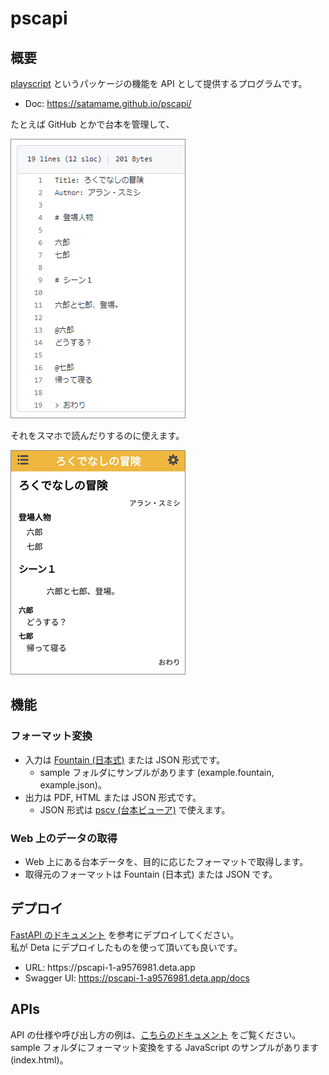 # pscapi

## 概要

[playscript](https://github.com/satamame/playscript) というパッケージの機能を API として提供するプログラムです。

- Doc: https://satamame.github.io/pscapi/

たとえば GitHub とかで台本を管理して、

![img/fountain.png](img/fountain.png)

それをスマホで読んだりするのに使えます。

![img/pscv.png](img/pscv.png)

## 機能

### フォーマット変換

- 入力は [Fountain (日本式)](https://satamame.github.io/playscript/master/fountain.html) または JSON 形式です。
    - sample フォルダにサンプルがあります (example.fountain, example.json)。
- 出力は PDF, HTML または JSON 形式です。
    - JSON 形式は [pscv (台本ビューア)](https://github.com/satamame/pscv) で使えます。

### Web 上のデータの取得

- Web 上にある台本データを、目的に応じたフォーマットで取得します。
- 取得元のフォーマットは Fountain (日本式) または JSON です。

## デプロイ

[FastAPI のドキュメント](https://fastapi.tiangolo.com/ja/deployment/) を参考にデプロイしてください。  
私が Deta にデプロイしたものを使って頂いても良いです。
- URL: https[]()://pscapi-1-a9576981.deta.app
- Swagger UI: https://pscapi-1-a9576981.deta.app/docs

## APIs

API の仕様や呼び出し方の例は、[こちらのドキュメント](https://satamame.github.io/pscapi/) をご覧ください。  
sample フォルダにフォーマット変換をする JavaScript のサンプルがあります (index.html)。
